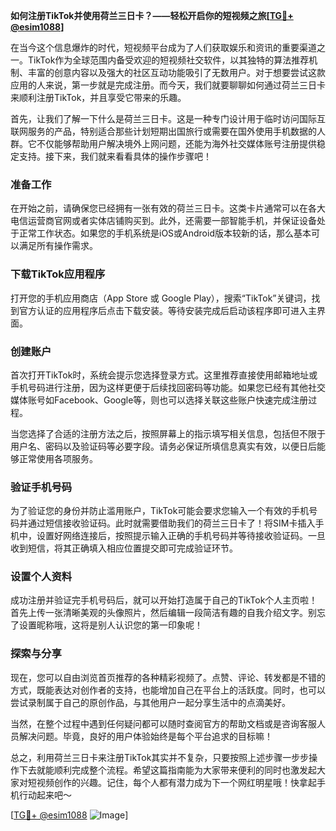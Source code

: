 **如何注册TikTok并使用荷兰三日卡？——轻松开启你的短视频之旅[[TG💪+ @esim1088](https://t.me/s/esim1088)]**

在当今这个信息爆炸的时代，短视频平台成为了人们获取娱乐和资讯的重要渠道之一。TikTok作为全球范围内备受欢迎的短视频社交软件，以其独特的算法推荐机制、丰富的创意内容以及强大的社区互动功能吸引了无数用户。对于想要尝试这款应用的人来说，第一步就是完成注册。而今天，我们就要聊聊如何通过荷兰三日卡来顺利注册TikTok，并且享受它带来的乐趣。

首先，让我们了解一下什么是荷兰三日卡。这是一种专门设计用于临时访问国际互联网服务的产品，特别适合那些计划短期出国旅行或需要在国外使用手机数据的人群。它不仅能够帮助用户解决境外上网问题，还能为海外社交媒体账号注册提供稳定支持。接下来，我们就来看看具体的操作步骤吧！

### 准备工作

在开始之前，请确保您已经拥有一张有效的荷兰三日卡。这类卡片通常可以在各大电信运营商官网或者实体店铺购买到。此外，还需要一部智能手机，并保证设备处于正常工作状态。如果您的手机系统是iOS或Android版本较新的话，那么基本可以满足所有操作需求。

### 下载TikTok应用程序

打开您的手机应用商店（App Store 或 Google Play），搜索“TikTok”关键词，找到官方认证的应用程序后点击下载安装。等待安装完成后启动该程序即可进入主界面。

### 创建账户

首次打开TikTok时，系统会提示您选择登录方式。这里推荐直接使用邮箱地址或手机号码进行注册，因为这样更便于后续找回密码等功能。如果您已经有其他社交媒体账号如Facebook、Google等，则也可以选择关联这些账户快速完成注册过程。

当您选择了合适的注册方法之后，按照屏幕上的指示填写相关信息，包括但不限于用户名、密码以及验证码等必要字段。请务必保证所填信息真实有效，以便日后能够正常使用各项服务。

### 验证手机号码

为了验证您的身份并防止滥用账户，TikTok可能会要求您输入一个有效的手机号码并通过短信接收验证码。此时就需要借助我们的荷兰三日卡了！将SIM卡插入手机中，设置好网络连接后，按照提示输入正确的手机号码并等待接收验证码。一旦收到短信，将其正确填入相应位置提交即可完成验证环节。

### 设置个人资料

成功注册并验证完手机号码后，就可以开始打造属于自己的TikTok个人主页啦！首先上传一张清晰美观的头像照片，然后编辑一段简洁有趣的自我介绍文字。别忘了设置昵称哦，这将是别人认识您的第一印象呢！

### 探索与分享

现在，您可以自由浏览首页推荐的各种精彩视频了。点赞、评论、转发都是不错的方式，既能表达对创作者的支持，也能增加自己在平台上的活跃度。同时，也可以尝试录制属于自己的原创作品，与其他用户一起分享生活中的点滴美好。

当然，在整个过程中遇到任何疑问都可以随时查阅官方的帮助文档或是咨询客服人员解决问题。毕竟，良好的用户体验始终是每个平台追求的目标嘛！

总之，利用荷兰三日卡来注册TikTok其实并不复杂，只要按照上述步骤一步步操作下去就能顺利完成整个流程。希望这篇指南能为大家带来便利的同时也激发起大家对短视频创作的兴趣。记住，每个人都有潜力成为下一个网红明星哦！快拿起手机行动起来吧～

[[TG💪+ @esim1088](https://t.me/s/esim1088) ![Image](https://i.postimg.cc/4NQfJmqS/Snipaste-2025-05-13-00-14-12.png)]